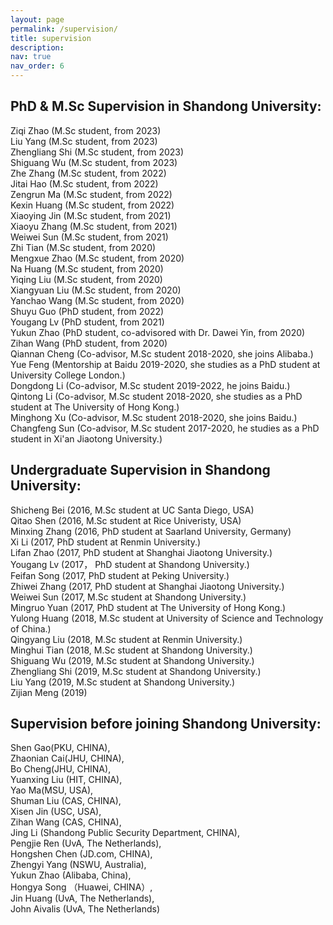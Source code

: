 ```yaml
---
layout: page
permalink: /supervision/
title: supervision
description: 
nav: true
nav_order: 6
---
```


## PhD & M.Sc Supervision in Shandong University:
Ziqi Zhao (M.Sc student, from 2023)  
Liu Yang (M.Sc student, from 2023)  
Zhengliang Shi (M.Sc student, from 2023)  
Shiguang Wu (M.Sc student, from 2023)  
Zhe Zhang (M.Sc student, from 2022)  
Jitai Hao (M.Sc student, from 2022)  
Zengrun Ma (M.Sc student, from 2022)  
Kexin Huang (M.Sc student, from 2022)  
Xiaoying Jin (M.Sc student, from 2021)  
Xiaoyu Zhang (M.Sc student, from 2021)  
Weiwei Sun (M.Sc student, from 2021)  
Zhi Tian (M.Sc student, from 2020)  
Mengxue Zhao (M.Sc student, from 2020)  
Na Huang (M.Sc student, from 2020)  
Yiqing Liu (M.Sc student, from 2020)  
Xiangyuan Liu (M.Sc student, from 2020)  
Yanchao Wang (M.Sc student, from 2020)  
Shuyu Guo (PhD student, from 2022)  
Yougang Lv (PhD student, from 2021)  
Yukun Zhao (PhD student, co-advisored with Dr. Dawei Yin, from 2020)  
Zihan Wang (PhD student, from 2020)  
Qiannan Cheng (Co-advisor, M.Sc student 2018-2020, she joins Alibaba.)  
Yue Feng (Mentorship at Baidu 2019-2020, she studies as a PhD student at University College London.)  
Dongdong Li (Co-advisor, M.Sc student 2019-2022, he joins Baidu.)  
Qintong Li (Co-advisor, M.Sc student 2018-2020, she studies as a PhD student at The University of Hong Kong.)  
Minghong Xu (Co-advisor, M.Sc student 2018-2020, she joins Baidu.)  
Changfeng Sun (Co-advisor, M.Sc student 2017-2020, he studies as a PhD student in Xi'an Jiaotong University.)  

## Undergraduate Supervision in Shandong University:
Shicheng Bei (2016, M.Sc student at UC Santa Diego, USA)    
Qitao Shen (2016, M.Sc student at Rice Univeristy, USA)  
Minxing Zhang (2016, PhD student at Saarland University, Germany)  
Xi Li (2017, PhD student at Renmin University.)  
Lifan Zhao (2017, PhD student at Shanghai Jiaotong University.)  
Yougang Lv (2017， PhD student at Shandong University.)  
Feifan Song (2017, PhD student at Peking University.)  
Zhiwei Zhang (2017, PhD student at Shanghai Jiaotong University.)  
Weiwei Sun (2017, M.Sc student at Shandong University.)  
Mingruo Yuan (2017, PhD student at The University of Hong Kong.)  
Yulong Huang (2018, M.Sc student at University of Science and Technology of China.)  
Qingyang Liu (2018, M.Sc student at Renmin University.)  
Minghui Tian (2018, M.Sc student at Shandong University.)  
Shiguang Wu (2019, M.Sc student at Shandong University.)  
Zhengliang Shi (2019, M.Sc student at Shandong University.)  
Liu Yang (2019, M.Sc student at Shandong University.)  
Zijian Meng (2019)  

## Supervision before joining Shandong University:
Shen Gao(PKU, CHINA),    
Zhaonian Cai(JHU, CHINA),     
Bo Cheng(JHU, CHINA),   
Yuanxing Liu (HIT, CHINA),   
Yao Ma(MSU, USA),   
Shuman Liu (CAS, CHINA),   
Xisen Jin (USC, USA),   
Zihan Wang (CAS, CHINA),   
Jing Li (Shandong Public Security Department, CHINA),   
Pengjie Ren (UvA, The Netherlands),   
Hongshen Chen (JD.com, CHINA),   
Zhengyi Yang (NSWU, Australia),   
Yukun Zhao (Alibaba, China),   
Hongya Song （Huawei, CHINA）,   
Jin Huang (UvA, The Netherlands),   
John Aivalis (UvA, The Netherlands)  